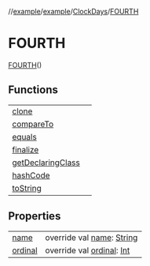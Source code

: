 //[example](../../index.md)/[example](../index.md)/[ClockDays](index.md)/[FOURTH](-f-o-u-r-t-h.md)



# FOURTH  
[FOURTH](-f-o-u-r-t-h.md)()

## Functions  


| | |
|---|---|
| [clone](https://kotlinlang.org/api/latest/jvm/stdlib/kotlin/-enum/clone.html)| |
| [compareTo](https://kotlinlang.org/api/latest/jvm/stdlib/kotlin/-enum/compare-to.html)| |
| [equals](https://kotlinlang.org/api/latest/jvm/stdlib/kotlin/-enum/equals.html)| |
| [finalize](https://kotlinlang.org/api/latest/jvm/stdlib/kotlin/-enum/finalize.html)| |
| [getDeclaringClass](https://kotlinlang.org/api/latest/jvm/stdlib/kotlin/-enum/get-declaring-class.html)| |
| [hashCode](https://kotlinlang.org/api/latest/jvm/stdlib/kotlin/-enum/hash-code.html)| |
| [toString](https://kotlinlang.org/api/latest/jvm/stdlib/kotlin/-enum/to-string.html)| |




## Properties  


| | |
|---|---|
| [name]()| override val [name](): [String](https://kotlinlang.org/api/latest/jvm/stdlib/kotlin/-string/index.html)|
| [ordinal]()| override val [ordinal](): [Int](https://kotlinlang.org/api/latest/jvm/stdlib/kotlin/-int/index.html)|



